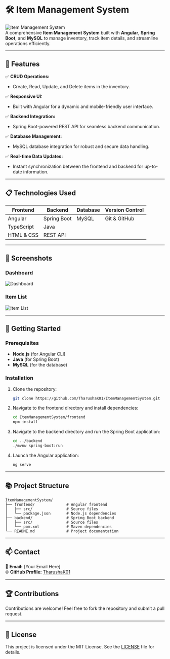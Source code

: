 
# 🛠️ Item Management System

![Item Management System](https://img.shields.io/badge/Status-Active-brightgreen.svg)  
A comprehensive **Item Management System** built with **Angular**, **Spring Boot**, and **MySQL** to manage inventory, track item details, and streamline operations efficiently.

---

## 🌟 Features

✅ **CRUD Operations:**  
   - Create, Read, Update, and Delete items in the inventory.

✅ **Responsive UI:**  
   - Built with Angular for a dynamic and mobile-friendly user interface.

✅ **Backend Integration:**  
   - Spring Boot-powered REST API for seamless backend communication.

✅ **Database Management:**  
   - MySQL database integration for robust and secure data handling.

✅ **Real-time Data Updates:**  
   - Instant synchronization between the frontend and backend for up-to-date information.

---

## 📋 Technologies Used

| **Frontend**       | **Backend**        | **Database** | **Version Control** |
|--------------------|--------------------|--------------|---------------------|
| Angular            | Spring Boot        | MySQL        | Git & GitHub        |
| TypeScript         | Java               |              |                     |
| HTML & CSS         | REST API           |              |                     |

---

## 📸 Screenshots

### Dashboard
![Dashboard](https://via.placeholder.com/600x300?text=Dashboard+Image)

### Item List
![Item List](https://via.placeholder.com/600x300?text=Item+List+Image)

---

## 🚀 Getting Started

### Prerequisites
- **Node.js** (for Angular CLI)
- **Java** (for Spring Boot)
- **MySQL** (for the database)

### Installation
1. Clone the repository:
   ```bash
   git clone https://github.com/TharushaK01/ItemManagementSystem.git
   ```
2. Navigate to the frontend directory and install dependencies:
   ```bash
   cd ItemManagementSystem/frontend
   npm install
   ```
3. Navigate to the backend directory and run the Spring Boot application:
   ```bash
   cd ../backend
   ./mvnw spring-boot:run
   ```
4. Launch the Angular application:
   ```bash
   ng serve
   ```

---

## 📚 Project Structure

```
ItemManagementSystem/
├── frontend/              # Angular frontend
│   ├── src/               # Source files
│   └── package.json       # Node.js dependencies
├── backend/               # Spring Boot backend
│   ├── src/               # Source files
│   └── pom.xml            # Maven dependencies
└── README.md              # Project documentation
```

---

## 📫 Contact

📧 **Email:** [Your Email Here]  
🌐 **GitHub Profile:** [TharushaK01](https://github.com/TharushaK01)

---

## 🏆 Contributions

Contributions are welcome! Feel free to fork the repository and submit a pull request.

---

## 📄 License

This project is licensed under the MIT License. See the [LICENSE](LICENSE) file for details.

